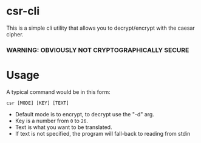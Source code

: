 # csr-cli
This is a simple cli utility that allows you to decrypt/encrypt with the caesar cipher.

### WARNING: OBVIOUSLY NOT CRYPTOGRAPHICALLY SECURE

# Usage
A typical command would be in this form:
```
csr [MODE] [KEY] [TEXT]
```
- Default mode is to encrypt, to decrypt use the "-d" arg.
- Key is a number from `0` to `26`.
- Text is what you want to be translated.
- If text is not specified, the program will fall-back to reading from stdin
